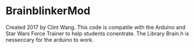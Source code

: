 # BrainblinkerMod
Created 2017 by Clint Wang.
This code is compatile with the Arduino and Star Wars Force Trainer to help students conentrate.
The Library Brain.h is nesseccary for the arduino to work.
